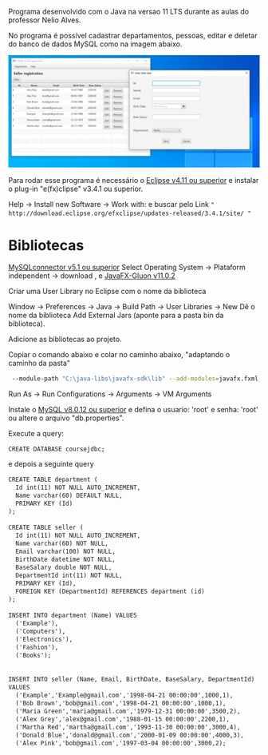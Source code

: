 Programa desenvolvido com o Java na versao 11 LTS durante as aulas do professor Nelio Alves.


No programa é possível cadastrar departamentos, pessoas, editar e deletar do banco de dados MySQL como na imagem abaixo.

![image](https://github.com/Danielmarianii/CRUD-javafx-jdbc/blob/master/images/crud.png)

Para rodar esse programa é necessário o [Eclipse v4.11 ou superior]  e instalar o plug-in "e(fx)clipse" v3.4.1 ou superior.  


 Help -> Install new Software -> Work with:
 e buscar pelo Link   ```" http://download.eclipse.org/efxclipse/updates-released/3.4.1/site/ " ```
 



# Bibliotecas 
[MySQLconnector v5.1 ou superior] Select Operating System -> Plataform independent -> download , e [JavaFX-Gluon v11.0.2]

Criar uma User Library no Eclipse com o nome da biblioteca

Window -> Preferences -> Java -> Build Path -> User Libraries -> New
Dê o nome da biblioteca
Add External Jars (aponte para a pasta bin da biblioteca).

Adicione as bibliotecas ao projeto.

Copiar o comando abaixo e colar no caminho abaixo, "adaptando o caminho da pasta"

```bash
 --module-path "C:\java-libs\javafx-sdk\lib" --add-modules=javafx.fxml,javafx.controls
 ```


Run As -> Run Configurations -> Arguments -> VM Arguments


Instale o [MySQL v8.0.12 ou superior] e defina o usuario: 'root' e senha: 'root' ou altere o arquivo "db.properties".

Execute a query:

```mysql
CREATE DATABASE coursejdbc;
```
e depois a seguinte query
```mysql
CREATE TABLE department (
  Id int(11) NOT NULL AUTO_INCREMENT,
  Name varchar(60) DEFAULT NULL,
  PRIMARY KEY (Id)
);

CREATE TABLE seller (
  Id int(11) NOT NULL AUTO_INCREMENT,
  Name varchar(60) NOT NULL,
  Email varchar(100) NOT NULL,
  BirthDate datetime NOT NULL,
  BaseSalary double NOT NULL,
  DepartmentId int(11) NOT NULL,
  PRIMARY KEY (Id),
  FOREIGN KEY (DepartmentId) REFERENCES department (id)
);

INSERT INTO department (Name) VALUES 
  ('Example'),
  ('Computers'),
  ('Electronics'),
  ('Fashion'),
  ('Books');
  

INSERT INTO seller (Name, Email, BirthDate, BaseSalary, DepartmentId) VALUES 
  ('Example','Example@gmail.com','1998-04-21 00:00:00',1000,1),
  ('Bob Brown','bob@gmail.com','1998-04-21 00:00:00',1000,1),
  ('Maria Green','maria@gmail.com','1979-12-31 00:00:00',3500,2),
  ('Alex Grey','alex@gmail.com','1988-01-15 00:00:00',2200,1),
  ('Martha Red','martha@gmail.com','1993-11-30 00:00:00',3000,4),
  ('Donald Blue','donald@gmail.com','2000-01-09 00:00:00',4000,3),
  ('Alex Pink','bob@gmail.com','1997-03-04 00:00:00',3000,2);
  
```



[Eclipse v4.11 ou superior]: https://www.eclipse.org/downloads/ 
[JavaFX-Gluon v11.0.2]: https://download2.gluonhq.com/openjfx/11.0.2/openjfx-11.0.2_windows-x64_bin-sdk.zip
[MySQLconnector v5.1 ou superior]: https://dev.mysql.com/downloads/connector/j/
[MySQL v8.0.12 ou superior]: https://dev.mysql.com/downloads/mysql/
